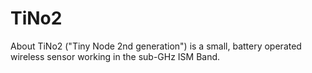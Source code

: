 # TiNo2
About TiNo2 ("Tiny Node 2nd generation") is a small, battery operated wireless sensor working in the sub-GHz ISM Band.

